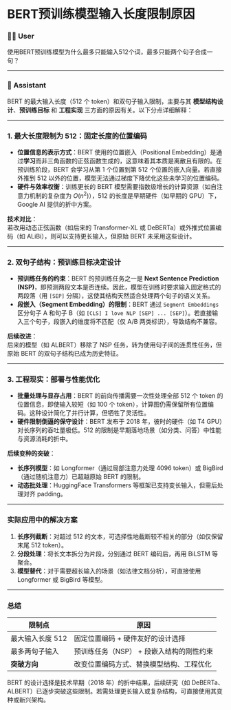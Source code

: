# BERT预训练模型输入长度限制原因

### 🧑‍💻 User

使用BERT预训练模型为什么最多只能输入512个词，最多只能两个句子合成一句？

---

### 🤖 Assistant

BERT 的最大输入长度（512 个 token）和双句子输入限制，主要与其 **模型结构设计**、**预训练目标** 和 **工程实现** 三方面的原因有关。以下分点详细解释：

---

### 1. **最大长度限制为 512：固定长度的位置编码**
   - **位置信息的表示方式**：BERT 使用的位置嵌入（Positional Embedding）是通过**学习**而非三角函数的正弦函数生成的，这意味着其本质是离散且有限的。在预训练阶段，BERT 会学习从第 1 个位置到第 512 个位置的嵌入向量。若直接外推到 512 以外的位置，模型无法通过梯度下降优化这些未学习的位置编码。
   - **硬件与效率权衡**：训练更长的 BERT 模型需要指数级增长的计算资源（如自注意力机制的复杂度为 $O(n^2)$），512 的长度是早期硬件（如早期的 GPU）下，Google AI 提供的折中方案。

   **技术对比**：  
   若改用动态正弦函数（如后来的 Transformer-XL 或 DeBERTa）或外推式位置编码（如 ALiBi），则可以支持更长输入，但原始 BERT 未采用这些设计。

---

### 2. **双句子结构：预训练目标决定设计**
   - **预训练任务的约束**：BERT 的预训练任务之一是 **Next Sentence Prediction (NSP)**，即预测两段文本是否连续。因此，模型在训练时要求输入固定格式的两段落（用 `[SEP]` 分隔），这使其结构天然适合处理两个句子的语义关系。
   - **段嵌入（Segment Embedding）的限制**：BERT 通过 `Segment Embeddings` 区分句子 A 和句子 B（如 `[CLS] I love NLP [SEP] ... [SEP]`）。若直接输入三个句子，段嵌入的维度将不匹配（仅 A/B 两类标识），导致结构不兼容。

   **后续改进**：  
   后来的模型（如 ALBERT）移除了 NSP 任务，转为使用句子间的连贯性任务，但原始 BERT 的双句子结构已成为历史特征。

---

### 3. **工程现实：部署与性能优化**
   - **批量处理与显存占用**：BERT 的前向传播需要一次性处理全部 512 个 token 的位置信息，即使输入较短（如 100 个 token），计算图仍需保留所有位置编码。这种设计简化了并行计算，但牺牲了灵活性。
   - **硬件限制倒逼的保守设计**：BERT 发布于 2018 年，彼时的硬件（如 T4 GPU）对长序列的吞吐量极低。512 的限制是早期落地场景（如分类、问答）中性能与资源消耗的折中。

   **后续变种的突破**：  
   - **长序列模型**：如 Longformer（通过局部注意力处理 4096 token）或 BigBird（通过随机注意力）已超越原始 BERT 的限制。  
   - **动态批处理**：HuggingFace Transformers 等框架已支持变长输入，但需后处理对齐 padding。

---

### 实际应用中的解决方案
1. **长序列截断**：对超过 512 的文本，可选择性地截断较不相关的部分（如仅保留末尾 512 token）。
2. **分段处理**：将长文本拆分为片段，分别通过 BERT 编码后，再用 BiLSTM 等聚合。
3. **模型替代**：对于需要超长输入的场景（如法律文档分析），可直接使用 Longformer 或 BigBird 等模型。

---

### 总结
| **限制点**         | **原因**                                                                 |
|--------------------|--------------------------------------------------------------------------|
| 最大输入长度 512   | 固定位置编码 + 硬件友好的设计选择                                         |
| 最多两句子输入     | 预训练任务（NSP） + 段嵌入结构的刚性约束                                   |
| **突破方向**       | 改变位置编码方式、替换模型结构、工程优化                                    |

BERT 的设计选择是技术早期（2018 年）的折中结果，后续研究（如 DeBERTa、ALBERT）已逐步突破这些限制。若需处理更长输入或复杂结构，可直接使用其变种或新兴架构。